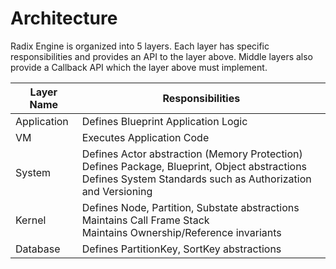 # Architecture

Radix Engine is organized into 5 layers. Each layer has specific responsibilities and
provides an API to the layer above. Middle layers also provide a Callback API which the
layer above must implement.

| Layer Name  | Responsibilities                                                                                                                                                  |
|-------------|-------------------------------------------------------------------------------------------------------------------------------------------------------------------|
| Application | Defines Blueprint Application Logic                                                                                                                               |
| VM          | Executes Application Code                                                                                                                                         |
| System      | Defines Actor abstraction (Memory Protection)<br>Defines Package, Blueprint, Object abstractions<br>Defines System Standards such as Authorization and Versioning |
| Kernel      | Defines Node, Partition, Substate abstractions<br>Maintains Call Frame Stack<br>Maintains Ownership/Reference invariants                                          |
| Database    | Defines PartitionKey, SortKey abstractions                                                                                                                        |

